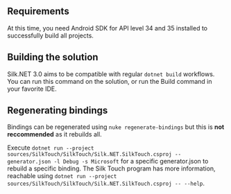 
## Requirements
At this time, you need Android SDK for API level 34 and 35 installed to successfully build all projects.

## Building the solution
Silk.NET 3.0 aims to be compatible with regular `dotnet build` workflows. You can run this command on the solution, or run the Build command in your favorite IDE.

## Regenerating bindings
Bindings can be regenerated using `nuke regenerate-bindings` but this is **not reccommended** as it rebuilds all.

Execute `dotnet run --project sources/SilkTouch/SilkTouch/Silk.NET.SilkTouch.csproj -- generator.json -l Debug -s Microsoft` for a specific generator.json to rebuild a specific binding.
The Silk Touch program has more information, reachable using `dotnet run --project sources/SilkTouch/SilkTouch/Silk.NET.SilkTouch.csproj -- --help`.
